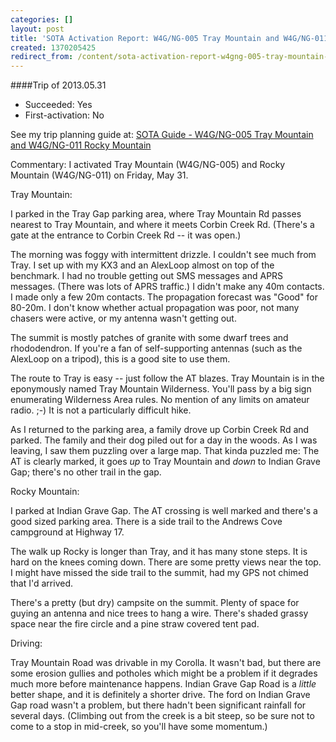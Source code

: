 ```yaml
---
categories: []
layout: post
title: 'SOTA Activation Report: W4G/NG-005 Tray Mountain and W4G/NG-011 Rocky Mountain'
created: 1370205425
redirect_from: /content/sota-activation-report-w4gng-005-tray-mountain-and-w4gng-011-rocky-mountain
---
```

####Trip of 2013.05.31
* Succeeded: Yes
* First-activation: No

See my trip planning guide at: [SOTA Guide - W4G/NG-005 Tray Mountain and W4G/NG-011 Rocky Mountain](http://k4kpk.com/content/sota-guide-w4gng-005-tray-mountain-and-w4gng-011-rocky-mountain)


Commentary:
I activated Tray Mountain (W4G/NG-005) and Rocky Mountain (W4G/NG-011) on Friday, May 31.

Tray Mountain:

I parked in the Tray Gap parking area, where Tray Mountain Rd passes nearest to Tray Mountain, and where it meets Corbin Creek Rd.  (There's a gate at the entrance to Corbin Creek Rd -- it was open.)

The morning was foggy with intermittent drizzle.  I couldn't see much from Tray.  I set up with my KX3 and an AlexLoop almost on top of the benchmark.  I had no trouble getting out SMS messages and APRS messages.  (There was lots of APRS traffic.)  I didn't make any 40m contacts.  I made only a few 20m contacts.  The propagation forecast was "Good" for 80-20m.  I don't know whether actual propagation was poor, not many chasers were active, or my antenna wasn't getting out.

The summit is mostly patches of granite with some dwarf trees and rhododendron.  If you're a fan of self-supporting antennas (such as the AlexLoop on a tripod), this is a good site to use them.

The route to Tray is easy -- just follow the AT blazes.  Tray Mountain is in the eponymously named Tray Mountain Wilderness.  You'll pass by a big sign enumerating Wilderness Area rules.  No mention of any limits on amateur radio. ;-)  It is not a particularly difficult hike.

As I returned to the parking area, a family drove up Corbin Creek Rd and parked.  The family and their dog piled out for a day in the woods.  As I was leaving, I saw them puzzling over a large map.  That kinda puzzled me:  The AT is clearly marked, it goes *up* to Tray Mountain and *down* to Indian Grave Gap; there's no other trail in the gap.

Rocky Mountain:

I parked at Indian Grave Gap.  The AT crossing is well marked and there's a good sized parking area.  There is a side trail to the Andrews Cove campground at Highway 17.

The walk up Rocky is longer than Tray, and it has many stone steps.  It is hard on the knees coming down.  There are some pretty views near the top. I might have missed the side trail to the summit, had my GPS not chimed that I'd arrived.

There's a pretty (but dry) campsite on the summit.  Plenty of space for guying an antenna and nice trees to hang a wire.  There's shaded grassy space near the fire circle and a pine straw covered tent pad.

Driving:

Tray Mountain Road was drivable in my Corolla.  It wasn't bad, but there are some erosion gullies and potholes which might be a problem if it degrades much more before maintenance happens.  Indian Grave Gap Road is a *little* better shape, and it is definitely a shorter drive.  The ford on Indian Grave Gap road wasn't a problem, but there hadn't been significant rainfall for several days.  (Climbing out from the creek is a bit steep, so be sure not to come to a stop in mid-creek, so you'll have some momentum.)
